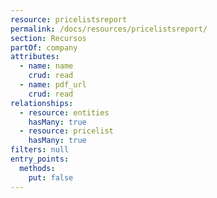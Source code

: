 ```yaml
---
resource: pricelistsreport
permalink: /docs/resources/pricelistsreport/
section: Recursos
partOf: company
attributes:
  - name: name
    crud: read
  - name: pdf_url
    crud: read
relationships:
  - resource: entities
    hasMany: true
  - resource: pricelist
    hasMany: true
filters: null
entry_points:
  methods:
    put: false
---
```

